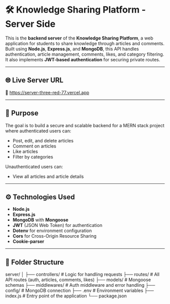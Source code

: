 # 🛠️ Knowledge Sharing Platform - Server Side

This is the **backend server** of the **Knowledge Sharing Platform**, a web application for students to share knowledge through articles and comments. Built using **Node.js**, **Express.js**, and **MongoDB**, this API handles authentication, article management, comments, likes, and category filtering. It also implements **JWT-based authentication** for securing private routes.

---

## 🌐 Live Server URL

🔗 https://server-three-red-77.vercel.app

---

## 🚀 Purpose

The goal is to build a secure and scalable backend for a MERN stack project where authenticated users can:
- Post, edit, and delete articles
- Comment on articles
- Like articles
- Filter by categories

Unauthenticated users can:
- View all articles and article details

---

## ⚙️ Technologies Used

- **Node.js**
- **Express.js**
- **MongoDB** with **Mongoose**
- **JWT** (JSON Web Token) for authentication
- **Dotenv** for environment configuration
- **Cors** for Cross-Origin Resource Sharing
- **Cookie-parser**

---

## 🧩 Folder Structure

server/
│
├── controllers/ # Logic for handling requests
├── routes/ # All API routes (auth, articles, comments, likes)
├── models/ # Mongoose schemas
├── middlewares/ # Auth middleware and error handling
├── config/ # MongoDB connection
├── .env # Environment variables
├── index.js # Entry point of the application
└── package.json